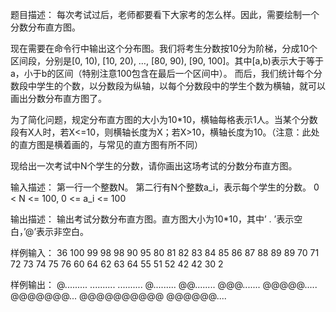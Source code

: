 题目描述：
每次考试过后，老师都要看下大家考的怎么样。因此，需要绘制一个分数分布直方图。

现在需要在命令行中输出这个分布图。我们将考生分数按10分为阶梯，分成10个区间段，分别是[0, 10), [10, 20), …, [80, 90), [90, 100]。其中[a,b)表示大于等于a，小于b的区间（特别注意100包含在最后一个区间中）。 而后，我们统计每个分数段中学生的个数，以分数段为纵轴，以每个分数段中的学生个数为横轴，就可以画出分数分布直方图了。

为了简化问题，规定分布直方图的大小为10*10，横轴每格表示1人。当某个分数段有X人时，若X<=10，则横轴长度为X；若X>10，横轴长度为10。（注意：此处的直方图是横着画的，与常见的直方图有所不同）

现给出一次考试中N个学生的分数，请你画出这场考试的分数分布直方图。

输入描述：
第一行一个整数N。
第二行有N个整数a_i，表示每个学生的分数。
0 < N  <= 100, 0 <= a_i  <= 100

输出描述：
输出考试分数分布直方图。直方图大小为10*10，其中’ . ’表示空白，’@’表示非空白。

样例输入：
36
100 99 98 98 90 95 80 81 82 83 84 85 86 87 88 89 89 70 71 72 73 74 75 76 60 64 62 63 64 55 51 52 42 42 30 2

样例输出：
@.........
..........
..........
@.........
@@........
@@@.......
@@@@@.....
@@@@@@@...
@@@@@@@@@@
@@@@@@....
